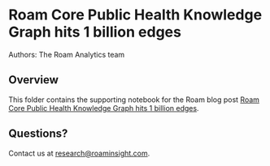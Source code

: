 Roam Core Public Health Knowledge Graph hits 1 billion edges
==========

Authors: The Roam Analytics team

## Overview

This folder contains the supporting notebook for the Roam blog post
[Roam Core Public Health Knowledge Graph hits 1 billion edges](http://roamanalytics.com/2017/06/06/roam-core-public-health-knowledge-graph-hits-1-billion-edges/).

## Questions?

Contact us at <research@roaminsight.com>.
